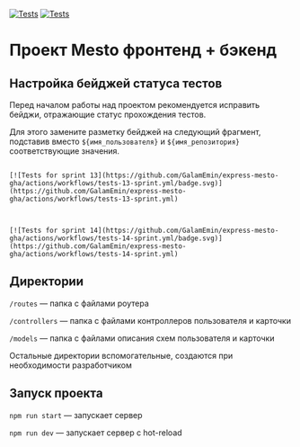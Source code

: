 [![Tests](https://github.com/yandex-praktikum/express-mesto-gha/actions/workflows/tests-13-sprint.yml/badge.svg)](https://github.com/yandex-praktikum/express-mesto-gha/actions/workflows/tests-13-sprint.yml) [![Tests](https://github.com/yandex-praktikum/express-mesto-gha/actions/workflows/tests-14-sprint.yml/badge.svg)](https://github.com/yandex-praktikum/express-mesto-gha/actions/workflows/tests-14-sprint.yml)

# Проект Mesto фронтенд + бэкенд







## Настройка бейджей статуса тестов

Перед началом работы над проектом рекомендуется исправить бейджи, отражающие статус прохождения тестов.

Для этого замените разметку бейджей на следующий фрагмент, подставив вместо `${имя_пользователя}` и `${имя_репозитория}` соответствующие значения.



``` 

[![Tests for sprint 13](https://github.com/GalamEmin/express-mesto-gha/actions/workflows/tests-13-sprint.yml/badge.svg)](https://github.com/GalamEmin/express-mesto-gha/actions/workflows/tests-13-sprint.yml)  

 

[![Tests for sprint 14](https://github.com/GalamEmin/express-mesto-gha/actions/workflows/tests-14-sprint.yml/badge.svg)](https://github.com/GalamEmin/express-mesto-gha/actions/workflows/tests-14-sprint.yml) 

``` 





## Директории



`/routes` — папка с файлами роутера

`/controllers` — папка с файлами контроллеров пользователя и карточки

`/models` — папка с файлами описания схем пользователя и карточки



Остальные директории вспомогательные, создаются при необходимости разработчиком



## Запуск проекта



`npm run start` — запускает сервер

`npm run dev` — запускает сервер с hot-reload 

